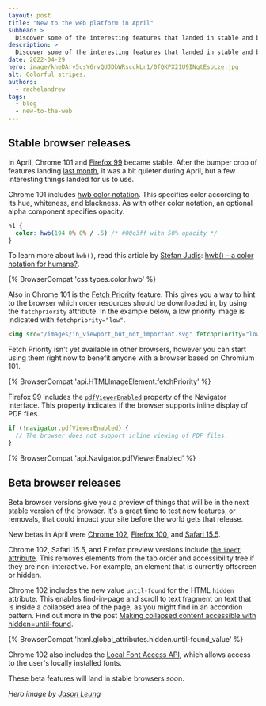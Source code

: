 ```yaml
---
layout: post
title: "New to the web platform in April"
subhead: >
  Discover some of the interesting features that landed in stable and beta web browsers during April 2022.
description: >
  Discover some of the interesting features that landed in stable and beta web browsers during April 2022.
date: 2022-04-29
hero: image/kheDArv5csY6rvQUJDbWRscckLr1/0fQKPX21U9INqtEspLze.jpg
alt: Colorful stripes.
authors:
  - rachelandrew
tags:
  - blog
  - new-to-the-web
---
```


## Stable browser releases

In April, Chrome 101 and [Firefox 99](https://developer.mozilla.org/docs/Mozilla/Firefox/Releases/99) became stable. After the bumper crop of features landing [last month](/web-platform-03-2022/), it was a bit quieter during April, but a few interesting things landed for us to use.

Chrome 101 includes [hwb color notation](https://developer.mozilla.org/docs/Web/CSS/color_value/hwb). This specifies color according to its hue, whiteness, and blackness. As with other color notation, an optional alpha component specifies opacity.

```css
h1 {
  color: hwb(194 0% 0% / .5) /* #00c3ff with 50% opacity */
}
```

To learn more about `hwb()`, read this article by [Stefan Judis](https://twitter.com/stefanjudis/): [hwb() – a color notation for humans?](https://www.stefanjudis.com/blog/hwb-a-color-notation-for-humans/).

{% BrowserCompat 'css.types.color.hwb' %}

Also in Chrome 101 is the [Fetch Priority](/fetch-priority/) feature. This gives you a way to hint to the browser which order resources should be downloaded in, by using the `fetchpriority` attribute. In the example below, a low priority image is indicated with `fetchpriority="low"`.

```html
<img src="/images/in_viewport_but_not_important.svg" fetchpriority="low" alt="I'm an unimportant image!">
```

Fetch Priority isn't yet available in other browsers, however you can start using them right now to benefit anyone with a browser based on Chromium 101.

{% BrowserCompat 'api.HTMLImageElement.fetchPriority' %}

Firefox 99 includes the [`pdfViewerEnabled`](https://developer.mozilla.org/docs/Web/API/Navigator/pdfViewerEnabled) property of the Navigator interface. This property indicates if the browser supports inline display of PDF files.

```js
if (!navigator.pdfViewerEnabled) {
  // The browser does not support inline viewing of PDF files.
}
```

{% BrowserCompat 'api.Navigator.pdfViewerEnabled' %}

## Beta browser releases

Beta browser versions give you a preview of things that will be in the next stable version of the browser. It's a great time to test new features, or removals, that could impact your site before the world gets that release.

New betas in April were [Chrome 102](https://blog.chromium.org/2022/04/chrome-102-window-controls-overlay-host.html), [Firefox 100](https://developer.mozilla.org/docs/Mozilla/Firefox/Releases/100), and [Safari 15.5](https://developer.apple.com/documentation/safari-release-notes/safari-15_5-release-notes).

Chrome 102, Safari 15.5, and Firefox preview versions include [the `inert` attribute](https://developer.chrome.com/blog/inert/). This removes elements from the tab order and accessibility tree if they are non-interactive. For example, an element that is currently offscreen or hidden.

Chrome 102 includes the new value `until-found` for the HTML `hidden` attribute. This enables find-in-page and scroll to text fragment on text that is inside a collapsed area of the page, as you might find in an accordion pattern. Find out more in the post [Making collapsed content accessible with hidden=until-found](https://developer.chrome.com/blog/hidden-until-found/).

{% BrowserCompat 'html.global_attributes.hidden.until-found_value' %}

Chrome 102 also includes the [Local Font Access API](/local-fonts/), which allows access to the user's locally installed fonts.

These beta features will land in stable browsers soon.

_Hero image by [Jason Leung](https://unsplash.com/@ninjason)_

